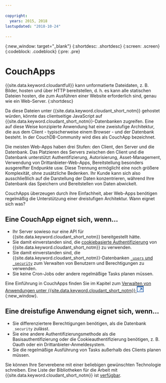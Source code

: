 ```yaml
---

copyright:
  years: 2015, 2018
lastupdated: "2018-10-24"

---
```


{:new_window: target="_blank"}
{:shortdesc: .shortdesc}
{:screen: .screen}
{:codeblock: .codeblock}
{:pre: .pre}

<!-- Acrolinx: 2018-05-07 -->

# CouchApps

{{site.data.keyword.cloudantfull}} kann unformatierte Dateidaten, z. B. Bilder,
hosten und über HTTP bereitstellen, d. h. es kann alle statischen Dateien hosten, die zum Ausführen
einer Website erforderlich sind, genau wie ein Web-Server.
{:shortdesc}

Da diese Dateien unter {{site.data.keyword.cloudant_short_notm}} gehostet würden,
könnte das clientseitige JavaScript auf {{site.data.keyword.cloudant_short_notm}}-Datenbanken zugreifen.
Eine auf diese Weise konzipierte Anwendung hat eine zweistufige Architektur,
die aus dem Client - typischerweise einem Browser - und der Datenbank besteht.
In der CouchDB-Community wird dies als CouchApp bezeichnet.

Die meisten Web-Apps haben drei Stufen:
den Client,
den Server
und die Datenbank.
Das Platzieren des Servers zwischen den Client und die Datenbank unterstützt Authentifizierung,
Autorisierung,
Asset-Management,
Verwendung von Drittanbieter-Web-Apps,
Bereitstellung besonders ausgereifter Endpunkte
usw.
Diese Trennung ermöglicht eine noch größere Komplexität, ohne zusätzliche Bedenken.
Ihr Kunde kann sich also ausschließlich auf die Darstellung der Daten konzentrieren,
während Ihre Datenbank das Speichern und Bereitstellen von Daten abwickelt.

CouchApps überzeugen durch ihre Einfachheit,
aber Web-Apps benötigen regelmäßig die Unterstützung einer dreistufigen Architektur.
Wann eignet sich was?

## Eine CouchApp eignet sich, wenn...

-   Ihr Server sowieso nur eine API für {{site.data.keyword.cloudant_short_notm}} bereitgestellt hätte.
-   Sie damit einverstanden sind, die [cookiebasierte Authentifizierung](../api/authentication.html)
    von {{site.data.keyword.cloudant_short_notm}} zu verwenden.
-   Sie damit einverstanden sind, die {{site.data.keyword.cloudant_short_notm}}-Datenbanken
    [`_users` und `_security`](../api/authorization.html)
    zum Verwalten von Benutzern und Berechtigungen zu verwenden.
-   Sie keine Cron-Jobs oder andere regelmäßige Tasks planen müssen.

Eine Einführung in CouchApps finden Sie im Kapitel zum
[Verwalten von Anwendungen unter {{site.data.keyword.cloudant_short_notm}} ![Symbol für externen Link](../images/launch-glyph.svg "Symbol für externen Link")](https://cloudant.com/blog/app-management/){:new_window}.

## Eine dreistufige Anwendung eignet sich, wenn...

-   Sie differenziertere Berechtigungen benötigen, als die Datenbank `_security` zulässt.
-   Sie eine andere Authentifizierungsmethode als die Basisauthentifizierung oder die Cookieauthentifizierung benötigen, z. B. Oauth oder ein Drittanbieter-Anmeldesystem.
-   Sie die regelmäßige Ausführung von Tasks außerhalb des Clients planen müssen.

Sie können Ihre Serverebene mit einer beliebigen gewünschten Technologie schreiben.
Eine Liste der Bibliotheken für die Arbeit mit {{site.data.keyword.cloudant_short_notm}} ist [verfügbar](../libraries/index.html).
